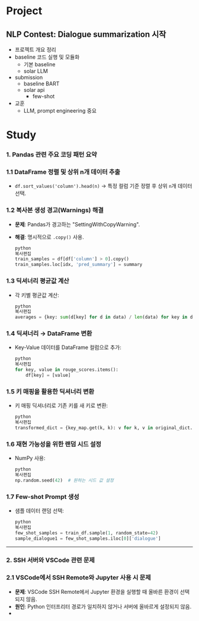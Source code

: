 # Project

## NLP Contest: Dialogue summarization 시작

- 프로젝트 개요 정리
- baseline 코드 실행 및 모듈화
    - 기본 baseline
    - solar LLM
- submission
    - baseline BART
    - solar api
        - few-shot
- 교훈
    - LLM, prompt engineering 중요

# Study

### 1. **Pandas 관련 주요 코딩 패턴 요약**

### 1.1 **DataFrame 정렬 및 상위 n개 데이터 추출**

- `df.sort_values('column').head(n)` → 특정 컬럼 기준 정렬 후 상위 `n`개 데이터 선택.

### 1.2 **복사본 생성 경고(Warnings) 해결**

- **문제**: Pandas가 경고하는 "SettingWithCopyWarning".
- **해결**: 명시적으로 `.copy()` 사용.
    
    ```python
    python
    복사편집
    train_samples = df[df['column'] > 0].copy()
    train_samples.loc[idx, 'pred_summary'] = summary
    
    ```
    

### 1.3 **딕셔너리 평균값 계산**

- 각 키별 평균값 계산:
    
    ```python
    python
    복사편집
    averages = {key: sum(d[key] for d in data) / len(data) for key in data[0].keys()}
    
    ```
    

### 1.4 **딕셔너리 → DataFrame 변환**

- Key-Value 데이터를 DataFrame 컬럼으로 추가:
    
    ```python
    python
    복사편집
    for key, value in rouge_scores.items():
        df[key] = [value]
    
    ```
    

### 1.5 **키 매핑을 활용한 딕셔너리 변환**

- 키 매핑 딕셔너리로 기존 키를 새 키로 변환:
    
    ```python
    python
    복사편집
    transformed_dict = {key_map.get(k, k): v for k, v in original_dict.items()}
    
    ```
    

### 1.6 **재현 가능성을 위한 랜덤 시드 설정**

- NumPy 사용:
    
    ```python
    python
    복사편집
    np.random.seed(42)  # 원하는 시드 값 설정
    
    ```
    

### 1.7 **Few-shot Prompt 생성**

- 샘플 데이터 랜덤 선택:
    
    ```python
    python
    복사편집
    few_shot_samples = train_df.sample(1, random_state=42)
    sample_dialogue1 = few_shot_samples.iloc[0]['dialogue']
    
    ```
    

---

### 2. **SSH 서버와 VSCode 관련 문제**

### 2.1 **VSCode에서 SSH Remote와 Jupyter 사용 시 문제**

- **문제**: VSCode SSH Remote에서 Jupyter 환경을 실행할 때 올바른 환경이 선택되지 않음.
- **원인**: Python 인터프리터 경로가 일치하지 않거나 서버에 올바르게 설정되지 않음.
-